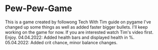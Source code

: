 # Pew-Pew-Game
This is a game created by followong Tech With Tim guide on pygame
I've changed up some things as well as added faster bigger bullets.
I'll keep working on the game for now. 
If you are interested watch Tim's video first.
Enjoy.
04.04.2022: Added health bars and displayed health in %.
05.04.2022: Added crit chance, minor balance changes.

